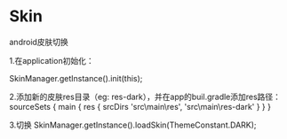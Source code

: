 # Skin
android皮肤切换

1.在application初始化：

SkinManager.getInstance().init(this);

2.添加新的皮肤res目录（eg: res-dark），并在app的buil.gradle添加res路径：
sourceSets {
    main {
        res {
            srcDirs 'src\\main\\res', 'src\\main\\res-dark'
        }
    }
}

3.切换
SkinManager.getInstance().loadSkin(ThemeConstant.DARK);
